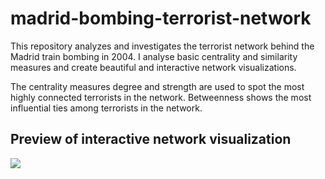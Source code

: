 # madrid-bombing-terrorist-network
This repository analyzes and investigates the terrorist network behind the Madrid train bombing in 2004. I analyse basic centrality and similarity measures and create beautiful and interactive network visualizations. 

The centrality measures degree and strength are used to spot the most highly connected terrorists in the network. Betweenness shows the most influential ties among terrorists in the network.

## Preview of interactive network visualization

![](madrid_network.gif)